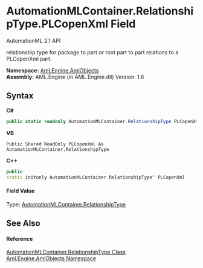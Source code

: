 # AutomationMLContainer.RelationshipType.PLCopenXml Field
AutomationML 2.1 API 

relationship type for package to part or root part to part relations to a PLCopenXml part.

**Namespace:**&nbsp;<a href="N_Aml_Engine_AmlObjects">Aml.Engine.AmlObjects</a><br />**Assembly:**&nbsp;AML.Engine (in AML.Engine.dll) Version: 1.6

## Syntax

**C#**<br />
``` C#
public static readonly AutomationMLContainer.RelationshipType PLCopenXml
```

**VB**<br />
``` VB
Public Shared ReadOnly PLCopenXml As AutomationMLContainer.RelationshipType
```

**C++**<br />
``` C++
public:
static initonly AutomationMLContainer.RelationshipType^ PLCopenXml
```


#### Field Value
Type: <a href="T_Aml_Engine_AmlObjects_AutomationMLContainer_RelationshipType">AutomationMLContainer.RelationshipType</a>

## See Also


#### Reference
<a href="T_Aml_Engine_AmlObjects_AutomationMLContainer_RelationshipType">AutomationMLContainer.RelationshipType Class</a><br /><a href="N_Aml_Engine_AmlObjects">Aml.Engine.AmlObjects Namespace</a><br />